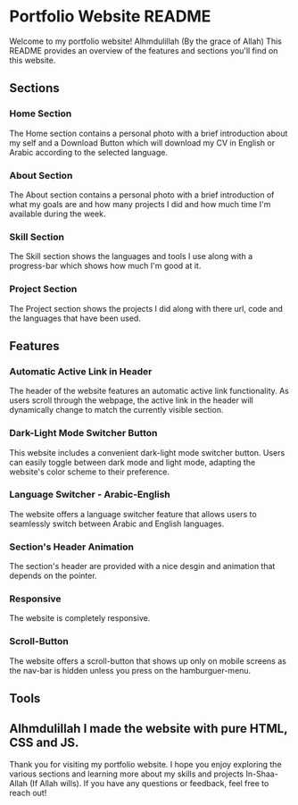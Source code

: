 # Portfolio Website README

Welcome to my portfolio website! Alhmdulillah (By the grace of Allah) This README provides an overview of the features and sections you'll find on this website.

## Sections

### Home Section
The Home section contains a personal photo with a brief introduction about my self and a Download Button which will download my CV in English or Arabic according to the selected language.

### About Section
The About section contains a personal photo with a brief introduction of what my goals are and how many projects I did and how much time I'm available during the week.
### Skill Section
The Skill section shows the languages and tools I use along with a progress-bar which shows how much I'm good at it.
### Project Section
The Project section shows the projects I did along with there url, code and the languages that have been used.

## Features

### Automatic Active Link in Header
The header of the website features an automatic active link functionality. As users scroll through the webpage, the active link in the header will dynamically change to match the currently visible section.

### Dark-Light Mode Switcher Button
This website includes a convenient dark-light mode switcher button. Users can easily toggle between dark mode and light mode, adapting the website's color scheme to their preference.

### Language Switcher - Arabic-English
The website offers a language switcher feature that allows users to seamlessly switch between Arabic and English languages.

### Section's Header Animation
The section's header are provided with a nice desgin and animation that depends on the pointer.

### Responsive
The website is completely responsive.

### Scroll-Button
The website offers a scroll-button that shows up only on mobile screens as the nav-bar is hidden unless you press on the hamburguer-menu.


## Tools
Alhmdulillah I made the website with pure HTML, CSS and JS.
---

Thank you for visiting my portfolio website. I hope you enjoy exploring the various sections and learning more about my skills and projects In-Shaa-Allah (If Allah wills). If you have any questions or feedback, feel free to reach out!

